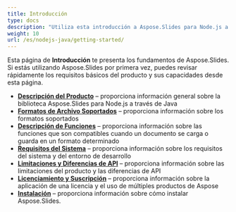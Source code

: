 ```yaml
---
title: Introducción
type: docs
description: "Utiliza esta introducción a Aspose.Slides para Node.js a través de fundamentos de Java para comenzar a aprovechar el valor de Aspose.Slides para tu negocio."
weight: 10
url: /es/nodejs-java/getting-started/
---
```


Esta página de **Introducción** te presenta los fundamentos de Aspose.Slides. Si estás utilizando Aspose.Slides por primera vez, puedes revisar rápidamente los requisitos básicos del producto y sus capacidades desde esta página.

- [**Descripción del Producto**](/slides/es/nodejs-java/product-overview/) – proporciona información general sobre la biblioteca Aspose.Slides para Node.js a través de Java
- [**Formatos de Archivo Soportados**](/slides/es/nodejs-java/supported-file-formats/) – proporciona información sobre los formatos soportados
- [**Descripción de Funciones**](/slides/es/nodejs-java/features-overview/) – proporciona información sobre las funciones que son compatibles cuando un documento se carga o guarda en un formato determinado
- [**Requisitos del Sistema**](/slides/es/nodejs-java/system-requirements/) – proporciona información sobre los requisitos del sistema y del entorno de desarrollo
- [**Limitaciones y Diferencias de API**](/slides/es/nodejs-java/limitations-and-api-differences/) – proporciona información sobre las limitaciones del producto y las diferencias de API
- [**Licenciamiento y Suscripción**](/slides/es/nodejs-java/licensing) – proporciona información sobre la aplicación de una licencia y el uso de múltiples productos de Aspose
- [**Instalación**](/slides/es/nodejs-java/installation/) – proporciona información sobre cómo instalar Aspose.Slides.